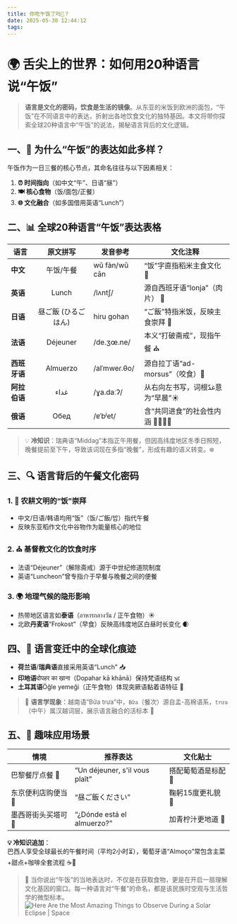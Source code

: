 ```yaml
---
title: 你吃午饭了吗🍚？
date: 2025-05-30 12:44:12
tags:
---
```


# 🌍 舌尖上的世界：如何用20种语言说“午饭”

> **语言是文化的密码，饮食是生活的镜像**。从东亚的米饭到欧洲的面包，“午饭”在不同语言中的表达，折射出各地饮食文化的独特基因。本文将带你探索全球20种语言中“午饭”的说法，揭秘语言背后的文化逻辑。

## 一、🍚 为什么“午饭”的表达如此多样？
午饭作为一日三餐的核心节点，其命名往往与以下因素相关：
1. **⏰ 时间指向**（如中文“午”、日语“昼”）
2. **🍽️ 核心食物**（饭/面包/正餐）
3. **🌐 文化融合**（如多国借用英语“Lunch”）

## 二、📊 全球20种语言“午饭”表达表格

| 语言       |    原文拼写     | 发音参考          | 文化注释                 |
| -------- | :---------: | ------------- | -------------------- |
| **中文**   |    午饭/午餐    | wǔ fàn/wǔ cān | “饭”字直指稻米主食文化 🌾     |
| **英语**   |    Lunch    | /lʌntʃ/       | 源自西班牙语“lonja”（肉片） 🥩 |
| **日语**   | 昼ご飯 (ひるごはん) | hiru gohan    | “ご飯”特指米饭，反映主食崇拜 🍙  |
| **法语**   |  Déjeuner   | /de.ʒœ.ne/    | 本义“打破斋戒”，现指午餐 ⛪    |
| **西班牙语** |  Almuerzo   | /alˈmweɾ.θo/  | 源自拉丁语“ad-morsus”（咬食）🌮 |
| **阿拉伯语** |    غداء     | /ɣa.daːʔ/     | 从右向左书写，词根غدّ意为“早晨”☀️ |
| **俄语**   |    Обед     | /ɐˈbʲet/      | 含“共同进食”的社会性内涵 👨👩👧👦 |

> 💡 **冷知识**：瑞典语“Middag”本指正午用餐，但因高纬度地区冬季日照短，晚餐提前至下午，导致该词现在多指“晚餐”，形成有趣的语义转变。❄️

## 三、🔍 语言背后的午餐文化密码
### 1. 🌾 农耕文明的“饭”崇拜
- 中文/日语/韩语均用“饭”（饭/ご飯/밥）指代午餐
- 反映东亚稻作文化中谷物作为能量核心的地位

### 2. ⛪ 基督教文化的饮食时序
- 法语“Déjeuner”（解除斋戒）源于中世纪修道院制度
- 英语“Luncheon”曾专指介于早餐与晚餐之间的便餐

### 3. 🌍 地理气候的隐形影响
- 热带地区语言如**泰语**（อาหารกลางวัน / 正午食物）☀️
- 北欧**丹麦语**“Frokost”（早食）反映高纬度地区白昼时长变化 🌒

## 四、🔄 语言变迁中的全球化痕迹
- **荷兰语**/**瑞典语**直接采用英语“Lunch” 📥
- **印地语**दोपहर का खाना（Dopahar kā khānā）保持梵语结构 🕉️
- **土耳其语**Öğle yemeği（正午食物）体现突厥语黏着语特征 🔗

> 💬 **语言学现象**：越南语“Bữa trưa”中，`Bữa`（餐次）源自孟-高棉语系，`trưa`（中午）属汉越词层，展示语言融合的活标本 🧬

## 五、🎯 趣味应用场景
| 情境               | 推荐表达                     | 文化贴士          |
|--------------------|----------------------------|-----------------|
| 巴黎餐厅点餐 🥐      | “Un déjeuner, s'il vous plaît” | 搭配葡萄酒是标配 🍷 |
| 东京便利店购便当 🏪   | “昼ご飯ください”           | 鞠躬15度更礼貌 🙇 |
| 墨西哥街头买塔可 🌮  | “¿Dónde está el almuerzo?”  | 加青柠汁更地道 🍋 |

**💡 冷知识追加**：  
巴西人享受全球最长的午餐时间（平均2小时⏳），葡萄牙语“Almoço”常包含主菜+甜点+咖啡全套流程 ☕🍮

> 🌈 当你说出“午饭”的当地表达时，不仅是在获取食物，更是在开启一扇理解文化基因的窗口。每一种语言对“午餐”的命名，都是该民族时空观与生活哲学的微型标本。
![Here Are the Most Amazing Things to Observe During a Solar Eclipse | Space](https://pixabay.com/get/g5a2580edc8281d2efd2281d5002d5d65f05141fe4102a9c964e0d7522f832495c096798f8184feac641c9e32b343ff1ad4315d9d78286939f9cb1bfa3fab222c_1920.jpg)